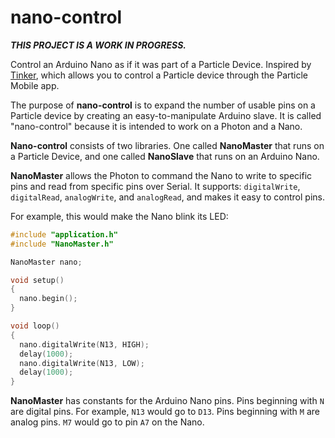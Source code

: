 # nano-control
***THIS PROJECT IS A WORK IN PROGRESS.***

Control an Arduino Nano as if it was part of a Particle Device.  Inspired by [Tinker](https://docs.particle.io/guide/getting-started/examples/photon/#tinker), which allows you to control a Particle device through the Particle Mobile app.

The purpose of **nano-control** is to expand the number of usable pins on a Particle device by creating an easy-to-manipulate Arduino slave.  It is called "nano-control" because it is intended to work on a Photon and a Nano.

**Nano-control** consists of two libraries.  One called **NanoMaster** that runs on a Particle Device, and one called **NanoSlave** that runs on an Arduino Nano.

**NanoMaster** allows the Photon to command the Nano to write to specific pins and read from specific pins over Serial.  It supports: `digitalWrite`, `digitalRead`, `analogWrite`, and `analogRead`, and makes it easy to control pins.

For example, this would make the Nano blink its LED:
```cpp
#include "application.h"
#include "NanoMaster.h"

NanoMaster nano;

void setup()
{
  nano.begin();
}

void loop()
{
  nano.digitalWrite(N13, HIGH);
  delay(1000);
  nano.digitalWrite(N13, LOW);
  delay(1000);
}
```

**NanoMaster** has constants for the Arduino Nano pins.  Pins beginning with `N` are digital pins.  For example, `N13` would go to `D13`.  Pins beginning with `M` are analog pins.  `M7` would go to pin `A7` on the Nano.
